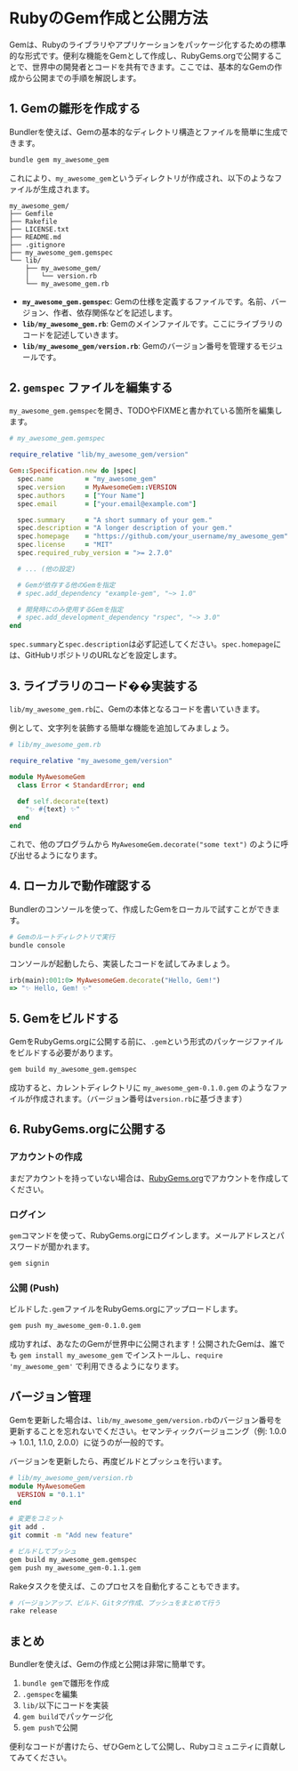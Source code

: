 
# RubyのGem作成と公開方法

Gemは、Rubyのライブラリやアプリケーションをパッケージ化するための標準的な形式です。便利な機能をGemとして作成し、RubyGems.orgで公開することで、世界中の開発者とコードを共有できます。ここでは、基本的なGemの作成から公開までの手順を解説します。

## 1. Gemの雛形を作成する

Bundlerを使えば、Gemの基本的なディレクトリ構造とファイルを簡単に生成できます。

```bash
bundle gem my_awesome_gem
```

これにより、`my_awesome_gem`というディレクトリが作成され、以下のようなファイルが生成されます。

```
my_awesome_gem/
├── Gemfile
├── Rakefile
├── LICENSE.txt
├── README.md
├── .gitignore
├── my_awesome_gem.gemspec
└── lib/
    ├── my_awesome_gem/
    │   └── version.rb
    └── my_awesome_gem.rb
```

- **`my_awesome_gem.gemspec`**: Gemの仕様を定義するファイルです。名前、バージョン、作者、依存関係などを記述します。
- **`lib/my_awesome_gem.rb`**: Gemのメインファイルです。ここにライブラリのコードを記述していきます。
- **`lib/my_awesome_gem/version.rb`**: Gemのバージョン番号を管理するモジュールです。

## 2. `gemspec` ファイルを編集する

`my_awesome_gem.gemspec`を開き、TODOやFIXMEと書かれている箇所を編集します。

```ruby
# my_awesome_gem.gemspec

require_relative "lib/my_awesome_gem/version"

Gem::Specification.new do |spec|
  spec.name        = "my_awesome_gem"
  spec.version     = MyAwesomeGem::VERSION
  spec.authors     = ["Your Name"]
  spec.email       = ["your.email@example.com"]

  spec.summary     = "A short summary of your gem."
  spec.description = "A longer description of your gem."
  spec.homepage    = "https://github.com/your_username/my_awesome_gem"
  spec.license     = "MIT"
  spec.required_ruby_version = ">= 2.7.0"

  # ... (他の設定)

  # Gemが依存する他のGemを指定
  # spec.add_dependency "example-gem", "~> 1.0"

  # 開発時にのみ使用するGemを指定
  # spec.add_development_dependency "rspec", "~> 3.0"
end
```

`spec.summary`と`spec.description`は必ず記述してください。`spec.homepage`には、GitHubリポジトリのURLなどを設定します。

## 3. ライブラリのコード��実装する

`lib/my_awesome_gem.rb`に、Gemの本体となるコードを書いていきます。

例として、文字列を装飾する簡単な機能を追加してみましょう。

```ruby
# lib/my_awesome_gem.rb

require_relative "my_awesome_gem/version"

module MyAwesomeGem
  class Error < StandardError; end

  def self.decorate(text)
    "✨ #{text} ✨"
  end
end
```

これで、他のプログラムから `MyAwesomeGem.decorate("some text")` のように呼び出せるようになります。

## 4. ローカルで動作確認する

Bundlerのコンソールを使って、作成したGemをローカルで試すことができます。

```bash
# Gemのルートディレクトリで実行
bundle console
```

コンソールが起動したら、実装したコードを試してみましょう。

```ruby
irb(main):001:0> MyAwesomeGem.decorate("Hello, Gem!")
=> "✨ Hello, Gem! ✨"
```

## 5. Gemをビルドする

GemをRubyGems.orgに公開する前に、`.gem`という形式のパッケージファイルをビルドする必要があります。

```bash
gem build my_awesome_gem.gemspec
```

成功すると、カレントディレクトリに `my_awesome_gem-0.1.0.gem` のようなファイルが作成されます。（バージョン番号は`version.rb`に基づきます）

## 6. RubyGems.orgに公開する

### アカウントの作成

まだアカウントを持っていない場合は、[RubyGems.org](https://rubygems.org/)でアカウントを作成してください。

### ログイン

`gem`コマンドを使って、RubyGems.orgにログインします。メールアドレスとパスワードが聞かれます。

```bash
gem signin
```

### 公開 (Push)

ビルドした`.gem`ファイルをRubyGems.orgにアップロードします。

```bash
gem push my_awesome_gem-0.1.0.gem
```

成功すれば、あなたのGemが世界中に公開されます！公開されたGemは、誰でも `gem install my_awesome_gem` でインストールし、`require 'my_awesome_gem'` で利用できるようになります。

## バージョン管理

Gemを更新した場合は、`lib/my_awesome_gem/version.rb`のバージョン番号を更新することを忘れないでください。セマンティックバージョニング（例: 1.0.0 -> 1.0.1, 1.1.0, 2.0.0）に従うのが一般的です。

バージョンを更新したら、再度ビルドとプッシュを行います。

```ruby
# lib/my_awesome_gem/version.rb
module MyAwesomeGem
  VERSION = "0.1.1"
end
```

```bash
# 変更をコミット
git add .
git commit -m "Add new feature"

# ビルドしてプッシュ
gem build my_awesome_gem.gemspec
gem push my_awesome_gem-0.1.1.gem
```

Rakeタスクを使えば、このプロセスを自動化することもできます。

```bash
# バージョンアップ、ビルド、Gitタグ作成、プッシュをまとめて行う
rake release
```

## まとめ

Bundlerを使えば、Gemの作成と公開は非常に簡単です。

1.  `bundle gem`で雛形を作成
2.  `.gemspec`を編集
3.  `lib/`以下にコードを実装
4.  `gem build`でパッケージ化
5.  `gem push`で公開

便利なコードが書けたら、ぜひGemとして公開し、Rubyコミュニティに貢献してみてください。
